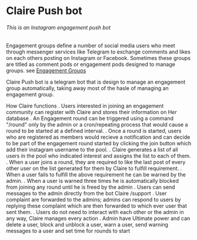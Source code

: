 # Claire Push bot

###### This is an Instagram engagement push bot 

Engagement groups define a number of social media users who meet through messenger services like Telegram to exchange comments and likes on each others posting on Instagram or Facebook. Sometimes these groups are titled as comment pods or engagement pods
designed to manage  groups. see [Engagement Groups](https://influencerdb.com/blog/engagement-groups/)

Claire Push bot is a telegram bot that is design to manage an engagement group
automatically, taking away most of the hasle of managing an engagement group.

How Claire functions
. Users interested in joining an engagement community can register with Claire and stores their information on Her database 
. An Engagement round can be triggered using a command "/round" only by the admin or a cron/repeating process that would cause a round to be started at a defined interval.
. Once a round is started, users who are registered as members would recieve a notification and can decide to be part of the engagement round started by clicking the join button which add their instagram username to the pool.
. Claire generates a list of all users in the pool who indicated interest and assigns the list to each of them.
. When a user joins a round, they are required to like the last post of every other user on the list generated for them by Claire to fulfill requirement.
. When a user fails to fulfill the above requirement he can be warned by the admin. 
. When a user is warned three times he is automatically blocked from joining any round until he is freed by the admin
. Users can send messages to the admin directly from the bot Claire  /support <followed by their complaint>
. User complaint are forwarded to the admins; admins can respond to users by replying these complaint which are then forwarded to which ever user that sent them.
. Users do not need to interact with each other or the admin in any way, Claire manages every action
. Admin have Ultimate power and can delete a user, block and unblock a user, warn a user, send warning messages to a user and set time for rounds to start

